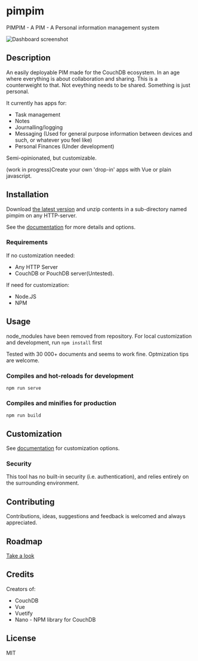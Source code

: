 # pimpim
PIMPIM - A PIM - A Personal information management system

![Dashboard screenshot](https://lybekk.tech/pimpim/screenshots/dashboard.png)

## Description
An easily deployable PIM made for the CouchDB ecosystem.
In an age where everything is about collaboration and sharing. This is a counterweight to that. Not eveything needs to be shared. Something is just personal.

It currently has apps for: 
* Task management
* Notes
* Journalling/logging 
* Messaging (Used for general purpose information between devices and such, or whatever you feel like)
* Personal Finances (Under development)

Semi-opinionated, but customizable.

(work in progress)Create your own 'drop-in' apps with Vue or plain javascript.

## Installation

Download [the latest version](https://github.com/lybekk/pimpim/raw/master/docs/.vuepress/public/downloadpimpim/pimpim_20200207.zip) and unzip contents in a sub-directory named pimpim on any HTTP-server.

See the [documentation](https://lybekk.tech/pimpim/gettingstarted.html#installation) for more details and options.

### Requirements
If no customization needed:
* Any HTTP Server
* CouchDB or PouchDB server(Untested).

If need for customization:
* Node.JS
* NPM

## Usage

node_modules have been removed from repository. For local customization and development, run <code>npm install</code> first

Tested with 30 000+ documents and seems to work fine. Optmization tips are welcome.

### Compiles and hot-reloads for development
```
npm run serve
```

### Compiles and minifies for production
```
npm run build
```

## Customization

See [documentation](https://lybekk.tech/pimpim/gettingstarted.html) for customization options.

### Security
This tool has no built-in security (i.e. authentication), and relies entirely on the surrounding environment.

## Contributing
Contributions, ideas, suggestions and feedback is welcomed and always appreciated.

## Roadmap

[Take a look](https://lybekk.tech/pimpim/roadmap.html)

## Credits
Creators of:
* CouchDB
* Vue
* Vuetify
* Nano - NPM library for CouchDB

## License
MIT

